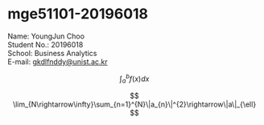 # mge51101-20196018

Name: YoungJun Choo  
Student No.: 20196018  
School: Business Analytics  
E-mail: gkdlfnddy@unist.ac.kr  

$$
\int_{a}^{b}f(x)dx
$$

$$
\lim_{N\rightarrow\infty}\sum_{n=1}^{N}\|a_{n}\|^{2}\rightarrow\|a\|_{\ell}
$$
